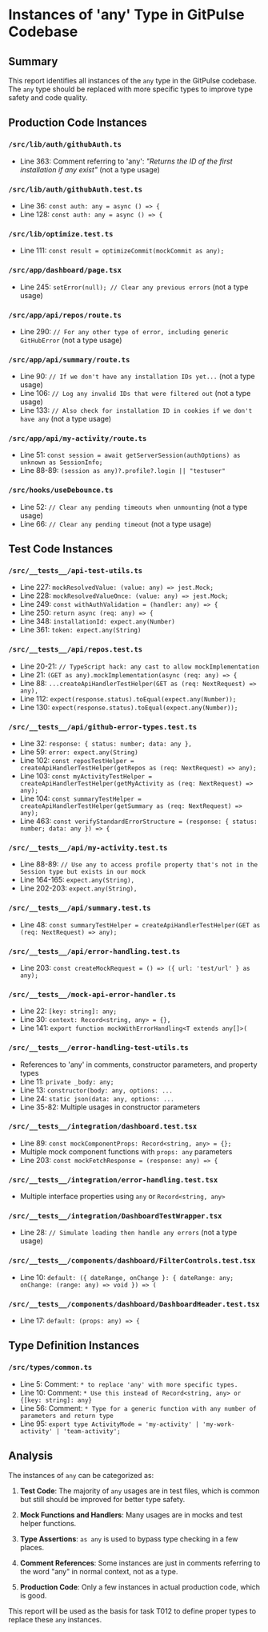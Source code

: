 # Instances of 'any' Type in GitPulse Codebase

## Summary

This report identifies all instances of the `any` type in the GitPulse codebase. The `any` type should be replaced with more specific types to improve type safety and code quality.

## Production Code Instances

### `/src/lib/auth/githubAuth.ts`

- Line 363: Comment referring to 'any': _"Returns the ID of the first installation if any exist"_ (not a type usage)

### `/src/lib/auth/githubAuth.test.ts`

- Line 36: `const auth: any = async () => {`
- Line 128: `const auth: any = async () => {`

### `/src/lib/optimize.test.ts`

- Line 111: `const result = optimizeCommit(mockCommit as any);`

### `/src/app/dashboard/page.tsx`

- Line 245: `setError(null); // Clear any previous errors` (not a type usage)

### `/src/app/api/repos/route.ts`

- Line 290: `// For any other type of error, including generic GitHubError` (not a type usage)

### `/src/app/api/summary/route.ts`

- Line 90: `// If we don't have any installation IDs yet...` (not a type usage)
- Line 106: `// Log any invalid IDs that were filtered out` (not a type usage)
- Line 133: `// Also check for installation ID in cookies if we don't have any` (not a type usage)

### `/src/app/api/my-activity/route.ts`

- Line 51: `const session = await getServerSession(authOptions) as unknown as SessionInfo;`
- Line 88-89: `(session as any)?.profile?.login || "testuser"`

### `/src/hooks/useDebounce.ts`

- Line 52: `// Clear any pending timeouts when unmounting` (not a type usage)
- Line 66: `// Clear any pending timeout` (not a type usage)

## Test Code Instances

### `/src/__tests__/api-test-utils.ts`

- Line 227: `mockResolvedValue: (value: any) => jest.Mock;`
- Line 228: `mockResolvedValueOnce: (value: any) => jest.Mock;`
- Line 249: `const withAuthValidation = (handler: any) => {`
- Line 250: `return async (req: any) => {`
- Line 348: `installationId: expect.any(Number)`
- Line 361: `token: expect.any(String)`

### `/src/__tests__/api/repos.test.ts`

- Line 20-21: `// TypeScript hack: any cast to allow mockImplementation`
- Line 21: `(GET as any).mockImplementation(async (req: any) => {`
- Line 88: `...createApiHandlerTestHelper(GET as (req: NextRequest) => any),`
- Line 112: `expect(response.status).toEqual(expect.any(Number));`
- Line 130: `expect(response.status).toEqual(expect.any(Number));`

### `/src/__tests__/api/github-error-types.test.ts`

- Line 32: `response: { status: number; data: any },`
- Line 59: `error: expect.any(String)`
- Line 102: `const reposTestHelper = createApiHandlerTestHelper(getRepos as (req: NextRequest) => any);`
- Line 103: `const myActivityTestHelper = createApiHandlerTestHelper(getMyActivity as (req: NextRequest) => any);`
- Line 104: `const summaryTestHelper = createApiHandlerTestHelper(getSummary as (req: NextRequest) => any);`
- Line 463: `const verifyStandardErrorStructure = (response: { status: number; data: any }) => {`

### `/src/__tests__/api/my-activity.test.ts`

- Line 88-89: `// Use any to access profile property that's not in the Session type but exists in our mock`
- Line 164-165: `expect.any(String),`
- Line 202-203: `expect.any(String),`

### `/src/__tests__/api/summary.test.ts`

- Line 48: `const summaryTestHelper = createApiHandlerTestHelper(GET as (req: NextRequest) => any);`

### `/src/__tests__/api/error-handling.test.ts`

- Line 203: `const createMockRequest = () => ({ url: 'test/url' } as any);`

### `/src/__tests__/mock-api-error-handler.ts`

- Line 22: `[key: string]: any;`
- Line 30: `context: Record<string, any> = {},`
- Line 141: `export function mockWithErrorHandling<T extends any[]>(`

### `/src/__tests__/error-handling-test-utils.ts`

- References to 'any' in comments, constructor parameters, and property types
- Line 11: `private _body: any;`
- Line 13: `constructor(body: any, options: ...`
- Line 24: `static json(data: any, options: ...`
- Line 35-82: Multiple usages in constructor parameters

### `/src/__tests__/integration/dashboard.test.tsx`

- Line 89: `const mockComponentProps: Record<string, any> = {};`
- Multiple mock component functions with `props: any` parameters
- Line 203: `const mockFetchResponse = (response: any) => {`

### `/src/__tests__/integration/error-handling.test.tsx`

- Multiple interface properties using `any` or `Record<string, any>`

### `/src/__tests__/integration/DashboardTestWrapper.tsx`

- Line 28: `// Simulate loading then handle any errors` (not a type usage)

### `/src/__tests__/components/dashboard/FilterControls.test.tsx`

- Line 10: `default: ({ dateRange, onChange }: { dateRange: any; onChange: (range: any) => void }) => (`

### `/src/__tests__/components/dashboard/DashboardHeader.test.tsx`

- Line 17: `default: (props: any) => {`

## Type Definition Instances

### `/src/types/common.ts`

- Line 5: Comment: `* to replace 'any' with more specific types.`
- Line 10: Comment: `* Use this instead of Record<string, any> or {[key: string]: any}`
- Line 56: Comment: `* Type for a generic function with any number of parameters and return type`
- Line 95: `export type ActivityMode = 'my-activity' | 'my-work-activity' | 'team-activity';`

## Analysis

The instances of `any` can be categorized as:

1. **Test Code**: The majority of `any` usages are in test files, which is common but still should be improved for better type safety.

2. **Mock Functions and Handlers**: Many usages are in mocks and test helper functions.

3. **Type Assertions**: `as any` is used to bypass type checking in a few places.

4. **Comment References**: Some instances are just in comments referring to the word "any" in normal context, not as a type.

5. **Production Code**: Only a few instances in actual production code, which is good.

This report will be used as the basis for task T012 to define proper types to replace these `any` instances.
